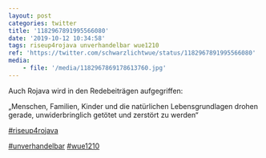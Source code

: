 ```yaml
---
layout: post
categories: twitter
title: '1182967891995566080'
date: '2019-10-12 10:34:58'
tags: riseup4rojava unverhandelbar wue1210
ref: 'https://twitter.com/schwarzlichtwue/status/1182967891995566080'
media:
    - file: '/media/1182967869178613760.jpg'
---
```

Auch Rojava wird in den Redebeiträgen aufgegriffen:

„Menschen, Familien, Kinder und die natürlichen Lebensgrundlagen drohen gerade, unwiderbringlich getötet und zerstört zu werden“

[#riseup4rojava](/t/riseup4rojava)

[#unverhandelbar](/t/unverhandelbar) [#wue1210](/t/wue1210) 